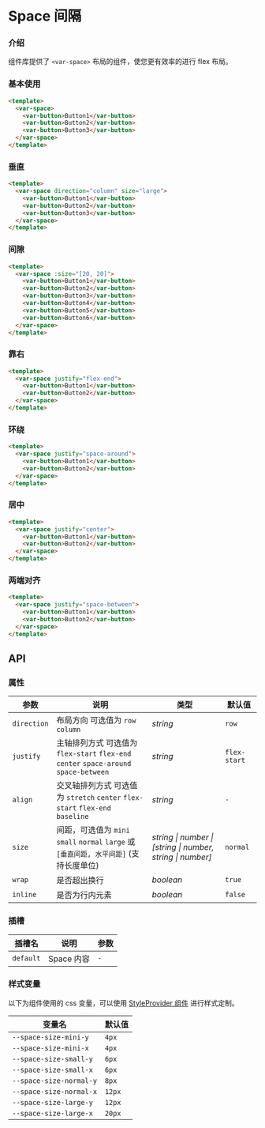 # Space 间隔

### 介绍

组件库提供了 `<var-space>` 布局的组件，使您更有效率的进行 flex 布局。

### 基本使用

```html
<template>
  <var-space>
    <var-button>Button1</var-button>
    <var-button>Button2</var-button>
    <var-button>Button3</var-button>
  </var-space>
</template>
```

### 垂直

```html
<template>
  <var-space direction="column" size="large">
    <var-button>Button1</var-button>
    <var-button>Button2</var-button>
    <var-button>Button3</var-button>
  </var-space>
</template>
```

### 间隙

```html
<template>
  <var-space :size="[20, 20]">
    <var-button>Button1</var-button>
    <var-button>Button2</var-button>
    <var-button>Button3</var-button>
    <var-button>Button4</var-button>
    <var-button>Button5</var-button>
    <var-button>Button6</var-button>
  </var-space>
</template>
```

### 靠右

```html
<template>
  <var-space justify="flex-end">
    <var-button>Button1</var-button>
    <var-button>Button2</var-button>
  </var-space>
</template>
```

### 环绕

```html
<template>
  <var-space justify="space-around">
    <var-button>Button1</var-button>
    <var-button>Button2</var-button>
  </var-space>
</template>
```

### 居中

```html
<template>
  <var-space justify="center">
    <var-button>Button1</var-button>
    <var-button>Button2</var-button>
  </var-space>
</template>
```

### 两端对齐

```html
<template>
  <var-space justify="space-between">
    <var-button>Button1</var-button>
    <var-button>Button2</var-button>
  </var-space>
</template>
```


## API

### 属性

| 参数          | 说明                                                                | 类型       | 默认值     |
|-------------|-------------------------------------------------------------------|----------|---------|
| `direction` | 布局方向 可选值为 `row` `column`                                          | _string_ | `row`   |
| `justify`   | 主轴排列方式 可选值为 `flex-start` `flex-end` `center` `space-around` `space-between` | _string_ | `flex-start` |
| `align`     | 交叉轴排列方式 可选值为 `stretch` `center` `flex-start` `flex-end` `baseline`           | _string_ | `-`     |
| `size`      | 间距，可选值为 `mini` `small` `normal` `large` 或 `[垂直间距, 水平间距]` (支持长度单位) | _string \| number \| [string \| number, string \| number]_ |`normal`|
| `wrap`      | 是否超出换行                                                            | _boolean_ | `true`  |
| `inline`    | 是否为行内元素                                                           | _boolean_ | `false` |

### 插槽

| 插槽名       | 说明       | 参数  |
|-----------|----------|-----|
| `default` | Space 内容 | `-` |

### 样式变量

以下为组件使用的 css 变量，可以使用 [StyleProvider 组件](#/zh-CN/style-provider) 进行样式定制。

| 变量名                     | 默认值    |
|-------------------------|--------|
| `--space-size-mini-y`   | `4px`  |
| `--space-size-mini-x`   | `4px`  |
| `--space-size-small-y`  | `6px`  |
| `--space-size-small-x`  | `6px`  |
| `--space-size-normal-y` | `8px`  |
| `--space-size-normal-x` | `12px` |
| `--space-size-large-y`  | `12px` |
| `--space-size-large-x`  | `20px` |

